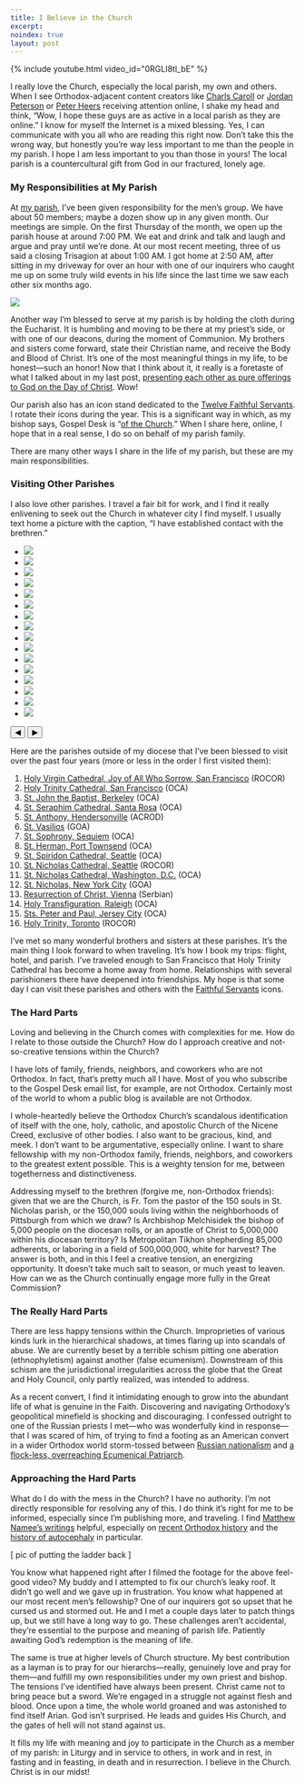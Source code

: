 ```yaml
---
title: I Believe in the Church
excerpt: 
noindex: true
layout: post
---
```

<script src="/assets/glide-3.7.1.js"></script>
<link rel="stylesheet" href="/assets/glide-3.7.1.css">

{% include youtube.html video_id="0RGLI8tl_bE" %}

I really love the Church, especially the local parish, my own and others.  When
I see Orthodox-adjacent content creators like [Charls
Caroll](https://www.youtube.com/watch?v=tUmTqIg_lrk) or [Jordan
Peterson](https://open.spotify.com/episode/4IQvrirSZJ4wUGYhNjz8dX) or [Peter
Heers](https://www.assemblyofbishops.org/news/2023/communique-04202023)
receiving attention online, I shake my head and think, “Wow, I hope these guys
are as active in a local parish as they are online.” I know for myself the
Internet is a mixed blessing. Yes, I can communicate with you all who are
reading this right now. Don’t take this the wrong way, but honestly you’re way
less important to me than the people in my parish. I hope I am less important
to you than those in yours! The local parish is a countercultural gift from God
in our fractured, lonely age.

### My Responsibilities at My Parish

At [my parish](https://orthodoxpittsburgh.org/), I’ve been given responsibility for the men’s group. We have about
50 members; maybe a dozen show up in any given month. Our meetings are simple.
On the first Thursday of the month, we open up the parish house at around 7:00
PM. We eat and drink and talk and laugh and argue and pray until we’re done. At
our most recent meeting, three of us said a closing Trisagion at about 1:00 AM.
I got home at 2:50 AM, after sitting in my driveway for over an hour with one
of our inquirers who caught me up on some truly wild events in his life since
the last time we saw each other six months ago.

<div class="image">
    <img src="guys.webp">
</div>

Another way I’m blessed to serve at my parish is by holding the cloth during
the Eucharist. It is humbling and moving to be there at my priest’s side, or
with one of our deacons, during the moment of Communion. My brothers and
sisters come forward, state their Christian name, and receive the Body and
Blood of Christ. It’s one of the most meaningful things in my life, to be
honest—such an honor! Now that I think about it, it really is a foretaste of
what I talked about in my last post, [presenting each other as pure offerings to
God on the Day of Christ](/2024/lets-be-holy-together/). Wow!

Our parish also has an icon stand dedicated to the [Twelve Faithful
Servants](/the-twelve-faithful-servants/). I rotate their icons during the
year. This is a significant way in which, as my bishop says, Gospel Desk is
“[of the Church](/about/).” When I share here, online, I hope that in a real
sense, I do so on behalf of my parish family.
 
There are many other ways I share in the life of my parish, but these are my
main responsibilities.

### Visiting Other Parishes

I also love other parishes. I travel a fair bit for work, and I find it really
enlivening to seek out the Church in whatever city I find myself. I usually
text home a picture with the caption, “I have established contact with the
brethren.”

<div class="glide">
  <div class="glide__track" data-glide-el="track">
    <ul class="glide__slides">
		<li class="glide__slide"><img src="sea-4.webp"></li>
		<li class="glide__slide"><img src="sea-5.webp"></li>
		<li class="glide__slide"><img src="sea-1.webp"></li>
		<li class="glide__slide"><img src="sea-2.webp"></li>
		<li class="glide__slide"><img src="sea-3.webp"></li>
		<li class="glide__slide"><img src="sf-1.webp"></li>
		<li class="glide__slide"><img src="sf-2.webp"></li>
		<li class="glide__slide"><img src="sf-3.webp"></li>
		<li class="glide__slide"><img src="vie-2.webp"></li>
		<li class="glide__slide"><img src="yyz-1.webp"></li>
		<li class="glide__slide"><img src="yyz-2.webp"></li>
		<li class="glide__slide"><img src="yyz-3.webp"></li>
		<li class="glide__slide"><img src="yyz-4.webp"></li>
		<li class="glide__slide"><img src="jc-1.webp"></li>
		<li class="glide__slide"><img src="jc-2.webp"></li>
		<li class="glide__slide"><img src="jc-3.webp"></li>
    </ul>
  </div>
  <div class="glide__arrows" data-glide-el="controls">
    <button class="glide__arrow glide__arrow--left" data-glide-dir="<">◀</button>
    <button class="glide__arrow glide__arrow--right" data-glide-dir=">">▶</button>
  </div>
</div>
<script>new Glide('.glide').mount()</script>

Here are the parishes outside of my diocese that I’ve been blessed to visit
over the past four years (more or less in the order I first visited them):

1. [Holy Virgin Cathedral, Joy of All Who Sorrow, San Francisco](https://sfsobor.com/) (ROCOR)
1. [Holy Trinity Cathedral, San Francisco](https://holy-trinity.org/) (OCA)
1. [St. John the Baptist, Berkeley](https://stjohnthebaptistberkeley.org/) (OCA)
1. [St. Seraphim Cathedral, Santa Rosa](https://saintseraphim.com/) (OCA)
1. [St. Anthony, Hendersonville](https://saintanthonyorthodoxwnc.org/) (ACROD)
1. [St. Vasilios](https://saintvasilios.org/) (GOA)
1. [St. Sophrony, Sequiem](https://orthodoxsequim.com/) (OCA)
1. [St. Herman, Port Townsend](https://orthodoxporttownsend.com/) (OCA)
1. [St. Spiridon Cathedral, Seattle](https://saintspiridon.org/) (OCA)
1. [St. Nicholas Cathedral, Seattle](https://www.saintnicholascathedral.org/) (ROCOR)
1. [St. Nicholas Cathedral, Washington, D.C.](https://www.stnicholasdc.org/) (OCA)
1. [St. Nicholas, New York City](https://stnicholaswtc.org/) (GOA)
1. [Resurrection of Christ, Vienna](http://www.crkva.at/parohije/bec/) (Serbian)
1. [Holy Transfiguration, Raleigh](https://www.holytransfiguration-oca.org/) (OCA)
1. [Sts. Peter and Paul, Jersey City](https://www.peterandpaulcathedral.com/) (OCA)
1. [Holy Trinity, Toronto](https://www.holytrinity.ws/) (ROCOR)

I’ve met so many wonderful brothers and sisters at these parishes. It’s the
main thing I look forward to when traveling. It’s how I book my trips: flight,
hotel, and parish. I’ve traveled enough to San Francisco that Holy Trinity
Cathedral has become a home away from home. Relationships with several
parishioners there have deepened into friendships. My hope is that some day I
can visit these parishes and others with the [Faithful
Servants](/the-twelve-faithful-servants/) icons.


### The Hard Parts

Loving and believing in the Church comes with complexities for me. How do I
relate to those outside the Church? How do I approach creative and
not-so-creative tensions within the Church?

I have lots of family, friends, neighbors, and coworkers who are not Orthodox.
In fact, that’s pretty much all I have. Most of you who subscribe to the Gospel
Desk email list, for example, are not Orthodox. Certainly most of the world to
whom a public blog is available are not Orthodox.

I whole-heartedly believe the Orthodox Church’s scandalous identification of
itself with the one, holy, catholic, and apostolic Church of the Nicene Creed,
exclusive of other bodies. I also want to be gracious, kind, and meek. I don’t
want to be argumentative, especially online. I want to share fellowship with my
non-Orthodox family, friends, neighbors, and coworkers to the greatest extent
possible. This is a weighty tension for me, between togetherness and
distinctiveness.

Addressing myself to the brethren (forgive me, non-Orthodox friends): given
that we are the Church, is Fr. Tom the pastor of the 150 souls in St. Nicholas
parish, or the 150,000 souls living within the neighborhoods of Pittsburgh from
which we draw? Is Archbishop Melchisidek the bishop of 5,000 people on the
diocesan rolls, or an apostle of Christ to 5,000,000 within his diocesan
territory? Is Metropolitan Tikhon shepherding 85,000 adherents, or laboring in
a field of 500,000,000, white for harvest? The answer is both, and in this I
feel a creative tension, an energizing opportunity. It doesn’t take much salt
to season, or much yeast to leaven. How can we as the Church continually engage
more fully in the Great Commission?

### The Really Hard Parts

There are less happy tensions within the Church. Improprieties of various kinds
lurk in the hierarchical shadows, at times flaring up into scandals of abuse.
We are currently beset by a terrible schism pitting one aberation
(ethnophyletism) against another (false ecumenism). Downstream of this schism
are the jurisdictional irregularities across the globe that the Great and Holy
Council, only partly realized, was intended to address.

As a recent convert, I find it intimidating enough to grow into the abundant
life of what is genuine in the Faith. Discovering and navigating Orthodoxy’s
geopolitical minefield is shocking and discouraging. I confessed outright to
one of the Russian priests I met—who was wonderfully kind in response—that I
was scared of him, of trying to find a footing as an American convert in a
wider Orthodox world storm-tossed between [Russian
nationalism](https://www.orthodoxhistory.org/2024/04/02/st-john-maximovitch-russian-diaspora/)
and [a flock-less, overreaching Ecumenical
Patriarch](https://www.orthodoxhistory.org/2022/10/12/the-origins-of-the-barbarian-lands-theory/).

### Approaching the Hard Parts

What do I do with the mess in the Church? I have no authority. I’m not directly
responsible for resolving any of this. I do think it’s right for me to be
informed, especially since I’m publishing more, and traveling. I find [Matthew
Namee’s writings](https://www.orthodoxhistory.org/) helpful, especially on
[recent Orthodox
history](https://www.orthodoxhistory.org/2023/07/19/how-did-orthodoxy-get-into-this-mess/)
and the [history of
autocephaly](https://www.orthodoxhistory.org/2022/05/24/when-did-todays-autocephalous-churches-come-into-being/)
in particular.

[ pic of putting the ladder back ]

You know what happened right after I filmed the footage for the above feel-good
video? My buddy and I attempted to fix our church’s leaky roof. It didn’t go
well and we gave up in frustration. You know what happened at our most recent
men’s fellowship? One of our inquirers got so upset that he cursed us and
stormed out. He and I met a couple days later to patch things up, but we still
have a long way to go. These challenges aren’t accidental, they’re essential to
the purpose and meaning of parish life. Patiently awaiting God’s redemption is
the meaning of life.

The same is true at higher levels of Church structure. My best contribution as
a layman is to pray for our hierarchs—really, genuinely love and pray for
them—and fulfill my own responsibilities under my own priest and bishop. The
tensions I’ve identified have always been present. Christ came not to bring
peace but a sword. We’re engaged in a struggle not against flesh and blood.
Once upon a time, the whole world groaned and was astonished to find itself
Arian. God isn’t surprised. He leads and guides His Church, and the gates of
hell will not stand against us.

It fills my life with meaning and joy to participate in the Church as a member
of my parish: in Liturgy and in service to others, in work and in rest, in
fasting and in feasting, in death and in resurrection. I believe in the Church.
Christ is in our midst!
